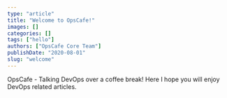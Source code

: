 ```yaml
---
type: "article"
title: "Welcome to OpsCafe!"
images: []
categories: []
tags: ["hello"]
authors: ["OpsCafe Core Team"]
publishDate: "2020-08-01"
slug: "welcome"
---
```


OpsCafe - Talking DevOps over a coffee break! Here I hope you will enjoy DevOps related articles.
